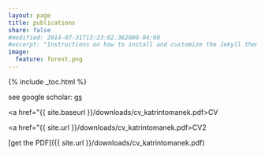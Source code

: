 ```yaml
---
layout: page
title: publications
share: false
#modified: 2014-07-31T13:23:02.362000-04:00
#excerpt: "Instructions on how to install and customize the Jekyll theme Minimal Mistakes."
image:
  feature: forest.png
---
```


{% include _toc.html %}

see google scholar: <a href="https://scholar.google.com/citations?user=Yap6bbUAAAAJ&hl=en">gs</a>


<a href="{{ site.baseurl }}/downloads/cv_katrintomanek.pdf>CV</a>

<a href="{{ site.url }}/downloads/cv_katrintomanek.pdf>CV2</a>

[get the PDF]({{ site.url }}/downloads/cv_katrintomanek.pdf) 
